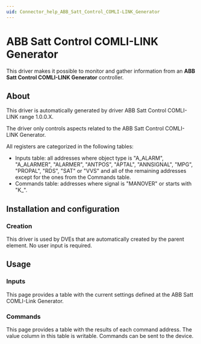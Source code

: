 ```yaml
---
uid: Connector_help_ABB_Satt_Control_COMLI-LINK_Generator
---
```


# ABB Satt Control COMLI-LINK Generator

This driver makes it possible to monitor and gather information from an **ABB** **Satt Control COMLI-LINK Generator** controller.

## About

This driver is automatically generated by driver ABB Satt Control COMLI-LINK range 1.0.0.X.

The driver only controls aspects related to the ABB Satt Control COMLI-LINK Generator.

All registers are categorized in the following tables:

- Inputs table: all addresses where object type is "A_ALARM", "A_ALARMER", "ALARMER", "ANTPOS", "APTAL", "ANNSIGNAL", "MPG", "PROPAL", "RDS", "SAT" or "VVS" and all of the remaining addresses except for the ones from the Commands table.
- Commands table: addresses where signal is "MANOVER" or starts with "K\_".

## Installation and configuration

### Creation

This driver is used by DVEs that are automatically created by the parent element. No user input is required.

## Usage

### Inputs

This page provides a table with the current settings defined at the ABB Satt COMLI-Link Generator.

### Commands

This page provides a table with the results of each command address. The value column in this table is writable. Commands can be sent to the device.
